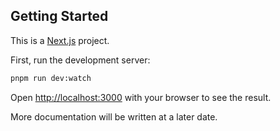 ## Getting Started

This is a [Next.js](https://nextjs.org/) project.

First, run the development server:

```bash
pnpm run dev:watch
```

Open [http://localhost:3000](http://localhost:3000) with your browser to see the result.

More documentation will be written at a later date.
